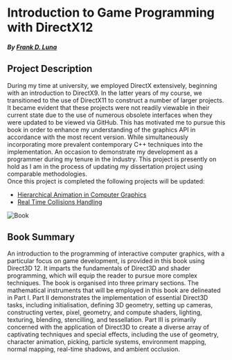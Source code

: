 # Introduction to Game Programming with DirectX12
##### By [Frank D. Luna](https://dl.acm.org/doi/book/10.5555/2988380)
## Project Description
During my time at university, we employed DirectX extensively, beginning with an introduction to DirectX9. In the latter years of my course, we transitioned to the use of DirectX11 to construct a number of larger projects. It became evident that these projects were not readily viewable in their current state due to the use of numerous obsolete interfaces when they were updated to be viewed via GitHub. This has motivated me to pursue this book in order to enhance my understanding of the graphics API in accordance with the most recent version. While simultaneously incorporating more prevalent contemporary C++ techniques into the implementation. An occasion to demonstrate my development as a programmer during my tenure in the industry. This project is presently on hold as I am in the process of updating my dissertation project using comparable methodologies.\
Once this project is completed the following projects will be updated:
- [Hierarchical Animation in Computer Graphics]()
- [Real Time Collisions Handling]()
  
![Book](https://github.com/user-attachments/assets/42b1bc2b-d4c8-4c88-8e51-8831f0960ba4)
## Book Summary

An introduction to the programming of interactive computer graphics, with a particular focus on game development, is provided in this book using Direct3D 12. It imparts the fundamentals of Direct3D and shader programming, which will equip the reader to pursue more complex techniques. The book is organised into three primary sections. The mathematical instruments that will be employed in this book are delineated in Part I. Part II demonstrates the implementation of essential Direct3D tasks, including initialisation, defining 3D geometry, setting up cameras, constructing vertex, pixel, geometry, and compute shaders, lighting, texturing, blending, stencilling, and tessellation. Part III is primarily concerned with the application of Direct3D to create a diverse array of captivating techniques and special effects, including the use of geometry, character animation, picking, particle systems, environment mapping, normal mapping, real-time shadows, and ambient occlusion.
